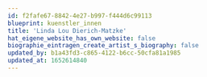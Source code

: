 ```yaml
---
id: f2fafe67-8842-4e27-b997-f444d6c99113
blueprint: kuenstler_innen
title: 'Linda Lou Dierich-Matzke'
hat_eigene_website_has_own_website: false
biographie_eintragen_create_artist_s_biography: false
updated_by: b1a43fd3-c865-4122-b6cc-50cfa81a1985
updated_at: 1652614840
---
```

